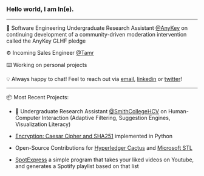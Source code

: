 ### Hello world, I am ln(e).

***
🧩 Software Engineering Undergraduate Research Assistant [@AnyKey](https://anykey.org/) on continuing development of a community-driven moderation intervention called the AnyKey GLHF pledge

⚙️ Incoming Sales Engineer [@Tamr](https://www.tamr.com/)

⌨️️ Working on personal projects

💡 Always happy to chat! Feel to reach out via [email](mailto:elenipartakki@gmail.com), [linkedin](https://www.linkedin.com/in/elenipartakki/) or [twitter](https://twitter.com/epartakki)! 

***

📦 Most Recent Projects:

- 🔭 Undergraduate Research Assistant [@SmithCollegeHCV](https://github.com/SmithCollegeHCV) on Human-Computer Interaction (Adaptive Filtering, Suggestion Engines, Visualization Literacy)

- [Encryption: Caesar Cipher and SHA251](https://github.com/epartakki/encryption) implemented in Python

- Open-Source Contributions for [Hyperledger Cactus](https://github.com/hyperledger/cactus) and [Microsoft STL](https://github.com/microsoft/STL)

- [SpotExpress](https://github.com/epartakki/spotexpress) a simple program that takes your liked videos on Youtube, and generates a Spotify playlist based on that list
